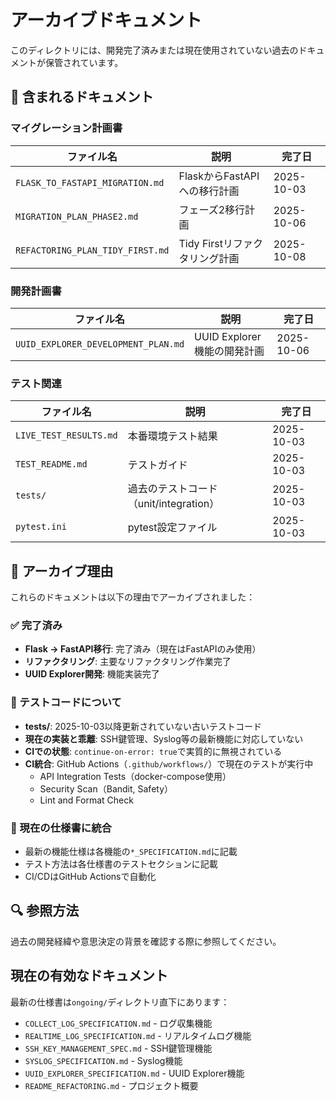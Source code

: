 # アーカイブドキュメント

このディレクトリには、開発完了済みまたは現在使用されていない過去のドキュメントが保管されています。

## 📁 含まれるドキュメント

### マイグレーション計画書
| ファイル名 | 説明 | 完了日 |
|---|---|---|
| `FLASK_TO_FASTAPI_MIGRATION.md` | FlaskからFastAPIへの移行計画 | 2025-10-03 |
| `MIGRATION_PLAN_PHASE2.md` | フェーズ2移行計画 | 2025-10-06 |
| `REFACTORING_PLAN_TIDY_FIRST.md` | Tidy Firstリファクタリング計画 | 2025-10-08 |

### 開発計画書
| ファイル名 | 説明 | 完了日 |
|---|---|---|
| `UUID_EXPLORER_DEVELOPMENT_PLAN.md` | UUID Explorer機能の開発計画 | 2025-10-06 |

### テスト関連
| ファイル名 | 説明 | 完了日 |
|---|---|---|
| `LIVE_TEST_RESULTS.md` | 本番環境テスト結果 | 2025-10-03 |
| `TEST_README.md` | テストガイド | 2025-10-03 |
| `tests/` | 過去のテストコード（unit/integration） | 2025-10-03 |
| `pytest.ini` | pytest設定ファイル | 2025-10-03 |

## 📌 アーカイブ理由

これらのドキュメントは以下の理由でアーカイブされました：

### ✅ 完了済み
- **Flask → FastAPI移行**: 完了済み（現在はFastAPIのみ使用）
- **リファクタリング**: 主要なリファクタリング作業完了
- **UUID Explorer開発**: 機能実装完了

### 🧪 テストコードについて
- **tests/**: 2025-10-03以降更新されていない古いテストコード
- **現在の実装と乖離**: SSH鍵管理、Syslog等の最新機能に対応していない
- **CIでの状態**: `continue-on-error: true`で実質的に無視されている
- **CI統合**: GitHub Actions（`.github/workflows/`）で現在のテストが実行中
  - API Integration Tests（docker-compose使用）
  - Security Scan（Bandit, Safety）
  - Lint and Format Check

### 📝 現在の仕様書に統合
- 最新の機能仕様は各機能の`*_SPECIFICATION.md`に記載
- テスト方法は各仕様書のテストセクションに記載
- CI/CDはGitHub Actionsで自動化

## 🔍 参照方法

過去の開発経緯や意思決定の背景を確認する際に参照してください。

## 現在の有効なドキュメント

最新の仕様書は`ongoing/`ディレクトリ直下にあります：

- `COLLECT_LOG_SPECIFICATION.md` - ログ収集機能
- `REALTIME_LOG_SPECIFICATION.md` - リアルタイムログ機能
- `SSH_KEY_MANAGEMENT_SPEC.md` - SSH鍵管理機能
- `SYSLOG_SPECIFICATION.md` - Syslog機能
- `UUID_EXPLORER_SPECIFICATION.md` - UUID Explorer機能
- `README_REFACTORING.md` - プロジェクト概要

